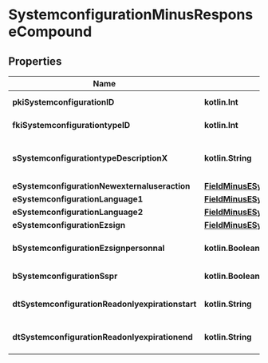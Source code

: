
# SystemconfigurationMinusResponseCompound

## Properties
Name | Type | Description | Notes
------------ | ------------- | ------------- | -------------
**pkiSystemconfigurationID** | **kotlin.Int** | The unique ID of the Systemconfiguration | 
**fkiSystemconfigurationtypeID** | **kotlin.Int** | The unique ID of the Systemconfigurationtype | 
**sSystemconfigurationtypeDescriptionX** | **kotlin.String** | The description of the Systemconfigurationtype in the language of the requester | 
**eSystemconfigurationNewexternaluseraction** | [**FieldMinusESystemconfigurationNewexternaluseraction**](FieldMinusESystemconfigurationNewexternaluseraction.md) |  | 
**eSystemconfigurationLanguage1** | [**FieldMinusESystemconfigurationLanguage1**](FieldMinusESystemconfigurationLanguage1.md) |  | 
**eSystemconfigurationLanguage2** | [**FieldMinusESystemconfigurationLanguage2**](FieldMinusESystemconfigurationLanguage2.md) |  | 
**eSystemconfigurationEzsign** | [**FieldMinusESystemconfigurationEzsign**](FieldMinusESystemconfigurationEzsign.md) |  | 
**bSystemconfigurationEzsignpersonnal** | **kotlin.Boolean** | Whether if we allow the creation of personal files in eZsign | 
**bSystemconfigurationSspr** | **kotlin.Boolean** | Whether if we allow SSPR | 
**dtSystemconfigurationReadonlyexpirationstart** | **kotlin.String** | The start date where the system will be in read only |  [optional]
**dtSystemconfigurationReadonlyexpirationend** | **kotlin.String** | The end date where the system will be in read only |  [optional]



